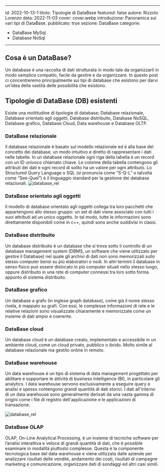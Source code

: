 
---
id: 2022-10-13-1
titolo: Tipologie di DataBase
featured: false
autore: Rizzolo Lorenzo
data: 2022-11-03
cover: cover.webp
introduzione: Panoramica sui vari tipi  di DataBase.
pubblicato: true
sezione: DataBase
categorie:
  - DataBase MySql
  - Database NoSql
---


## Cosa è un DataBase?
Un database è una raccolta di dati strutturata in modo tale da organizzarli in modo semplice compatto, facile da gestire e da organizzare. In questo post ci concentreremo principalmente sui tipi di database che esistono per darvi un’idea della vastità delle possibilità che esistono.

## Tipologie di DataBase (DB) esistenti
Esiste una moltitudine di tipologie di database; Database relazionale, Database orientato agli oggetti, Database distribuito, Database NoSQL, Database grafico, Database Cloud, Data warehouse e Database OLTP.

### DataBase relazionale 
Il database relazionale è basato sul modello relazionale ed è alla base del concetto dei database, un modo intuitivo e diretto di rappresentare i dati nelle tabelle. In un database relazionale ogni riga della tabella è un record con un ID univoco chiamato chiave. Le colonne della tabella contengono gli attributi dei dati e ogni record di solito ha un valore per ogni attributo. Lo Structured Query Language o SQL (si pronuncia come “S-Q-L” o talvolta come “See-Quel”) è il linguaggio standard per la gestione dei database relazionali.
![database_rel](/img/posts/tipologie-di-database/db_relazionale.gif)
### DataBase orientato agli oggetti
Il modello di database orientato agli oggetti collega tra loro pacchetti che appartengono allo stesso gruppo: un set di dati viene associato con tutti i suoi attributi ad un unico oggetto. In tal modo, tutte le informazioni sono direttamente disponibili come in c++, quindi sono anche suddivisi in classi.

### DataBase distribuito
Un database distribuito è un database che si trova sotto il controllo di un database management system (DBMS, un software che viene utilizzato per gestire il Database) nel quale gli archivi di dati non sono memorizzati sullo stesso computer bensì su più elaboratori o nodi. In altri termini il database in senso fisico può essere dislocato in più computer situati nello stesso luogo, oppure distribuito in una rete di computer connessi tra loro sotto forma appunto di sistema distribuito.

### DataBase grafico
Un database a grafo (in inglese graph database), come già il nome stesso rivela, è mappato su grafi. Con essi, le complesse informazioni di rete e le relative relazioni sono visualizzate chiaramente e memorizzate come un insieme di dati ampio e coerente.

### DataBase cloud
Un database cloud è un database creato, implementato e accessibile in un ambiente cloud, come un cloud privato, pubblico o ibrido. Molto simile al database relazionale ma gestito online in remoto.

### DataBase warehouse
Un data warehouse è un tipo di sistema di data management progettato per abilitare e supportare le attività di business intelligence (BI), in particolare gli analytics. I data warehouse servono esclusivamente a eseguire query e analisi e spesso contengono grandi quantità di dati storici. I dati all'interno di un data warehouse sono generalmente derivati da una vasta gamma di origini come i file di registro dell'applicazione e le applicazioni di transazione.

![database_rel](/img/posts/tipologie-di-database/DataWarehouse.webp)

### DataBase OLAP
OLAP, On-Line Analytical Processing, è un insieme di tecniche software per l’analisi interattiva e veloce di grandi quantità di dati, che è possibile esaminare in modalità piuttosto complesse. Questa è la componente tecnologica base del data warehouse e viene utilizzata dalle aziende per analizzare risultati delle vendite, andamento dei costi, risultati di campagne marketing e comunicazione, organizzare dati di sondaggi ed altri casi simili.
